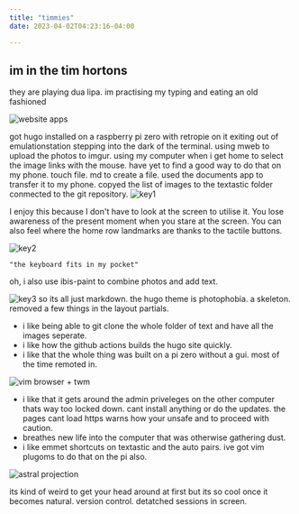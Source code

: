 ```yaml
---
title: "timmies"
date: 2023-04-02T04:23:16-04:00

---
```


## im in the tim hortons

they are playing dua lipa.
im practising my typing and eating an old fashioned

![website apps](https://i.imgur.com/RErQcue.png) 

got hugo installed on a raspberry pi zero with retropie on it
exiting out of emulationstation stepping into the dark of the terminal. using mweb to upload the photos to imgur. using my computer when i get home to select the image links with the mouse. have yet to find a good way to do that on my phone. touch file. md to create a file. used the documents app to transfer it to my phone. copyed the list of images to the textastic folder conmected to the git repository.
![key1](https://i.imgur.com/TsEEhqQ.jpg) 

I enjoy this because I don't have to look at the screen to utilise it. 
You lose awareness of the present moment when you stare at the screen. 
You can also feel where the home row landmarks are thanks to the tactile buttons.

![key2](https://i.imgur.com/vcRMOmP.jpg) 

	"the keyboard fits in my pocket"
	
oh, i also use ibis-paint to combine photos and add text.

![key3](https://i.imgur.com/4BX0bBw.jpg) 
so its all just markdown.
the hugo theme is photophobia. a skeleton. removed a few things in the layout partials. 
- i like being able to git clone the whole folder of text and have all the images seperate. 
- i like how the github actions builds the hugo site quickly. 
- i like that the whole thing was built on a pi zero without a gui. most of the time remoted in.

![vim browser + twm](https://i.imgur.com/JCyECuC.png)

- i like that it gets around the admin priveleges on the other computer thats way too locked down. cant install anything or do the updates. the pages cant load https warns how your unsafe and to proceed with caution. 
- breathes new life into the computer that was otherwise gathering dust.
- i like emmet shortcuts on textastic and the auto pairs. ive got vim plugoms to do that on the pi also.

![astral projection](https://i.redd.it/qhyr8o9bgq191.png)

its kind of weird to get your head around at first but its so cool once it becomes natural. version control. detatched sessions in screen.